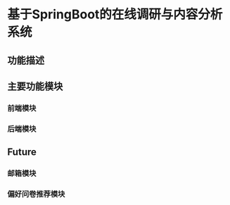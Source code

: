 # 基于SpringBoot的在线调研与内容分析系统

## 功能描述

## 主要功能模块

### 前端模块

### 后端模块

## Future

### 邮箱模块

### 偏好问卷推荐模块





